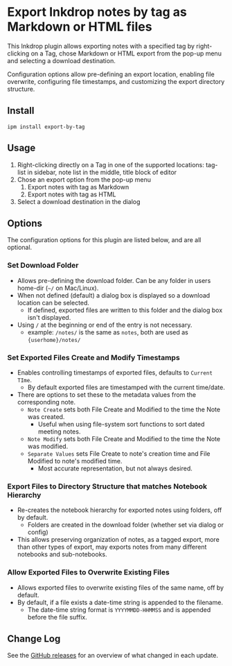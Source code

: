# Export Inkdrop notes by tag as Markdown or HTML files

This Inkdrop plugin allows exporting notes with a specified tag by right-clicking on a Tag, chose Markdown or HTML export from the pop-up menu and selecting a download destination.

Configuration options allow pre-defining an export location, enabling file overwrite, configuring file timestamps, and customizing the export directory structure.

## Install

```
ipm install export-by-tag
```

## Usage

1. Right-clicking directly on a Tag in one of the supported locations: tag-list in sidebar, note list in the middle, title block of editor
2. Chose an export option from the pop-up menu
   1. Export notes with tag as Markdown
   2. Export notes with tag as HTML
3. Select a download destination in the dialog

## Options

The configuration options for this plugin are listed below, and are all optional.

### Set Download Folder

- Allows pre-defining the download folder. Can be any folder in users home-dir (`~/` on Mac/Linux).
- When not defined (default) a dialog box is displayed so a download location can be selected.
  - If defined, exported files are written to this folder and the dialog box isn't displayed.
- Using `/` at the beginning or end of the entry is not necessary.
  - example: `/notes/` is the same as `notes`, both are used as `{userhome}/notes/`

### Set Exported Files Create and Modify Timestamps

- Enables controlling timestamps of exported files, defaults to `Current TIme`.
  - By default exported files are timestamped with the current time/date.
- There are options to set these to the metadata values from the corresponding note.
  - `Note Create` sets both File Create and Modified to the time the Note was created.
    - Useful when using file-system sort functions to sort dated meeting notes.
  - `Note Modify` sets both File Create and Modified to the time the Note was modified.
  - `Separate Values` sets File Create to note's creation time and File Modified to note's modified time.
    - Most accurate representation, but not always desired.

### Export Files to Directory Structure that matches Notebook Hierarchy

- Re-creates the notebook hierarchy for exported notes using folders, off by default.
  - Folders are created in the download folder (whether set via dialog or config)
- This allows preserving organization of notes, as a tagged export, more than other types of export, may exports notes from many different notebooks and sub-notebooks.

### Allow Exported Files to Overwrite Existing Files

- Allows exported files to overwrite existing files of the same name, off by default.
- By default, if a file exists a date-time string is appended to the filename.
  - The date-time string format is `YYYYMMDD-HHMMSS` and is appended before the file suffix.

## Change Log

See the [GitHub releases](https://github.com/robertpeteuil/inkdrop-export-by-tag/releases) for an overview of what changed in each update.
